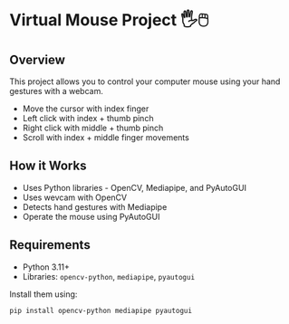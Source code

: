 # Virtual Mouse Project 🖐️🖱️

## Overview
This project allows you to control your computer mouse using your hand gestures with a webcam.  
- Move the cursor with index finger  
- Left click with index + thumb pinch  
- Right click with middle + thumb pinch  
- Scroll with index + middle finger movements  

## How it Works
- Uses Python libraries - OpenCV, Mediapipe, and  PyAutoGUI
- Uses wevcam with OpenCV 
- Detects hand gestures with Mediapipe  
- Operate the mouse using PyAutoGUI  

## Requirements
- Python 3.11+  
- Libraries: `opencv-python`, `mediapipe`, `pyautogui`  

Install them using:

```bash
pip install opencv-python mediapipe pyautogui
